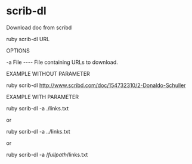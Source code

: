 # scrib-dl
Download doc from scribd

ruby scrib-dl URL

OPTIONS

-a File  ----  File containing URLs to download.

EXAMPLE WITHOUT PARAMETER

ruby scrib-dl http://www.scribd.com/doc/154732310/2-Donaldo-Schuller


EXAMPLE WITH PARAMETER

ruby scrib-dl -a ./links.txt

or

ruby scrib-dl -a ../links.txt

or 

ruby scrib-dl -a /*fullpath*/links.txt
